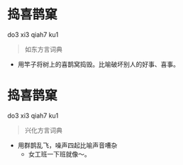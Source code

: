 # 捣喜鹊窠
do3 xi3 qiah7 ku1
> 如东方言词典
- 用竿子将树上的喜鹊窝捣毁。比喻破坏别人的好事、喜事。

# 捣喜鹊窠
do3 xi3 qiah7 ku1
> 兴化方言词典
- 用群鹊乱飞，噪声四起比喻声音嘈杂
  - 女工班一下班就像～。
